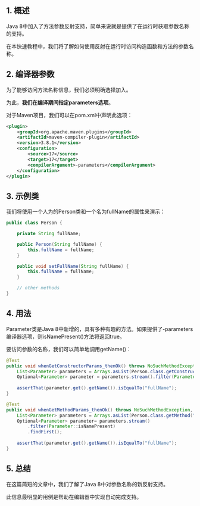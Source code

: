 ## 1. 概述

Java 8中加入了方法参数反射支持，简单来说就是提供了在运行时获取参数名称的支持。

在本快速教程中，我们将了解如何使用反射在运行时访问构造函数和方法的参数名称。

## 2. 编译器参数

为了能够访问方法名称信息，我们必须明确选择加入。

为此，**我们在编译期间指定parameters选项**。

对于Maven项目，我们可以在pom.xml中声明此选项：

```xml
<plugin>
    <groupId>org.apache.maven.plugins</groupId>
    <artifactId>maven-compiler-plugin</artifactId>
    <version>3.8.1</version>
    <configuration>
        <source>17</source>
        <target>17</target>
        <compilerArgument>-parameters</compilerArgument>
    </configuration>
</plugin>
```

## 3. 示例类

我们将使用一个人为的Person类和一个名为fullName的属性来演示：

```java
public class Person {

    private String fullName;

    public Person(String fullName) {
        this.fullName = fullName;
    }

    public void setFullName(String fullName) {
        this.fullName = fullName;
    }

    // other methods
}
```

## 4. 用法

Parameter类是Java 8中新增的，具有多种有趣的方法。如果提供了-parameters编译器选项，则isNamePresent()方法将返回true。

要访问参数的名称，我们可以简单地调用getName()：

```java
@Test
public void whenGetConstructorParams_thenOk() throws NoSuchMethodException, SecurityException {
    List<Parameter> parameters = Arrays.asList(Person.class.getConstructor(String.class).getParameters());
    Optional<Parameter> parameter = parameters.stream().filter(Parameter::isNamePresent).findFirst();
    
    assertThat(parameter.get().getName()).isEqualTo("fullName");
}

@Test
public void whenGetMethodParams_thenOk() throws NoSuchMethodException, SecurityException {
    List<Parameter> parameters = Arrays.asList(Person.class.getMethod("setFullName", String.class).getParameters());
    Optional<Parameter> parameter= parameters.stream()
        .filter(Parameter::isNamePresent)
        .findFirst();
 
    assertThat(parameter.get().getName()).isEqualTo("fullName");
}
```

## 5. 总结

在这篇简短的文章中，我们了解了Java 8中对参数名称的新反射支持。

此信息最明显的用例是帮助在编辑器中实现自动完成支持。